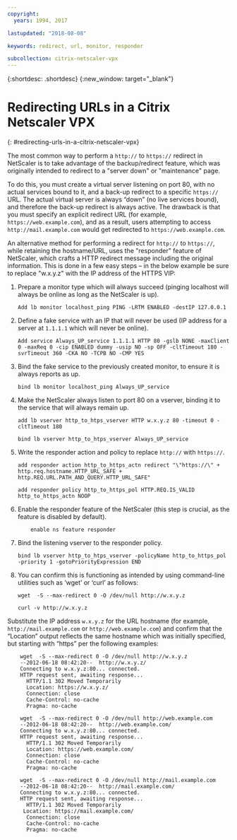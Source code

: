 ```yaml
---
copyright:
  years: 1994, 2017

lastupdated: "2018-08-08"

keywords: redirect, url, monitor, responder

subcollection: citrix-netscaler-vpx
---
```


{:shortdesc: .shortdesc}
{:new_window: target="_blank"}

# Redirecting URLs in a Citrix Netscaler VPX
{: #redirecting-urls-in-a-citrix-netscaler-vpx}

The most common way to perform a `http://` to `https://` redirect in NetScaler is to take advantage of the backup/redirect feature, which was originally intended to redirect to a "server down" or "maintenance" page.  

To do this, you must create a virtual server listening on port 80, with no actual services bound to it, and a back-up redirect to a specific `https://` URL. The actual virtual server is always “down” (no live services bound), and therefore the back-up redirect is always active. The drawback is that you must specify an explicit redirect URL (for example, `https://web.example.com`), and as a result, users attempting to access `http://mail.example.com` would get redirected to `https://web.example.com`.

An alternative method for performing a redirect for `http://` to `https://`, while retaining the hostname/URL, uses the "responder" feature of NetScaler, which crafts a HTTP redirect message including the original information. This is done in a few easy steps – in the below example be sure to replace "w.x.y.z" with the IP address of the HTTPS VIP:

1. Prepare a monitor type which will always succeed (pinging localhost will always be online as long as the NetScaler is up).
	```
	Add lb monitor localhost_ping PING -LRTM ENABLED -destIP 127.0.0.1
	```

2. Define a fake service with an IP that will never be used (IP address for a server at `1.1.1.1` which will never be online).
	```
	Add service Always_UP_service 1.1.1.1 HTTP 80 -gslb NONE -maxClient 0 -maxReq 0 -cip ENABLED dummy -usip NO -sp OFF -cltTimeout 180 -svrTimeout 360 -CKA NO -TCPB NO -CMP YES
	```
3. Bind the fake service to the previously created monitor, to ensure it is always reports as up.
	```
	bind lb monitor localhost_ping Always_UP_service
	```

4. Make the NetScaler always listen to port 80 on a vserver, binding it to the service that will always remain up.
	```
	add lb vserver http_to_htps_vserver HTTP w.x.y.z 80 -timeout 0 -cltTimeout 180
	```
	```
	bind lb vserver http_to_htps_vserver Always_UP_service
	```

5. Write the responder action and policy to replace `http://` with `https://`.
	```
	add responder action http_to_https_actn redirect "\"https://\" + http.req.hostname.HTTP_URL_SAFE + http.REQ.URL.PATH_AND_QUERY.HTTP_URL_SAFE"
	```
	```
	add responder policy http_to_https_pol HTTP.REQ.IS_VALID http_to_https_actn NOOP
	```
6. Enable the responder feature of the NetScaler (this step is crucial, as the feature is disabled by default).
	```
        enable ns feature responder
	```
7. Bind the listening vserver to the responder policy.
	```
	bind lb vserver http_to_htps_vserver -policyName http_to_https_pol -priority 1 -gotoPriorityExpression END
	```
8. You can confirm this is functioning as intended by using command-line utilities such as ‘wget’ or ‘curl’ as follows:

	```
    wget  -S --max-redirect 0 -O /dev/null http://w.x.y.z

    curl -v http://w.x.y.z
    ```

Substitute the IP address `w.x.y.z` for the URL hostname (for example, `http://mail.example.com` or `http://web.example.com`) and confirm that the “Location” output reflects the same hostname which was initially specified, but starting with “https” per the following examples:

```
    wget  -S --max-redirect 0 -O /dev/null http://w.x.y.z
    --2012-06-18 08:42:20--  http://w.x.y.z/
    Connecting to w.x.y.z:80... connected.
    HTTP request sent, awaiting response...
      HTTP/1.1 302 Moved Temporarily
      Location: https://w.x.y.z/
      Connection: close
      Cache-Control: no-cache
      Pragma: no-cache

    wget  -S --max-redirect 0 -O /dev/null http://web.example.com
    --2012-06-18 08:42:20--  http://web.example.com/
    Connecting to w.x.y.z:80... connected.
    HTTP request sent, awaiting response...
      HTTP/1.1 302 Moved Temporarily
      Location: https://web.example.com/
      Connection: close
      Cache-Control: no-cache
      Pragma: no-cache

    wget  -S --max-redirect 0 -O /dev/null http://mail.example.com
    --2012-06-18 08:42:20--  http://mail.example.com/
    Connecting to w.x.y.z:80... connected.
    HTTP request sent, awaiting response...
      HTTP/1.1 302 Moved Temporarily
     Location: https://mail.example.com/
      Connection: close
      Cache-Control: no-cache
      Pragma: no-cache
```
